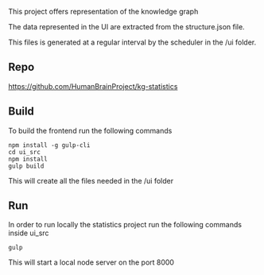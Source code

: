 This project offers representation of the knowledge graph

The data represented in the UI are extracted from the structure.json file.

This files is generated at a regular interval by the scheduler in the /ui folder.


## Repo
https://github.com/HumanBrainProject/kg-statistics


## Build
To build the frontend run the following commands

```
npm install -g gulp-cli
cd ui_src
npm install
gulp build
```
This will create all the files needed in the /ui folder


## Run
In order to run locally the statistics project run the following commands inside ui_src

```
gulp
```

This will start a local node server on the port 8000

